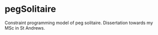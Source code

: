 pegSolitaire
============

Constraint programming model of peg solitaire. Dissertation towards my MSc in St Andrews.

